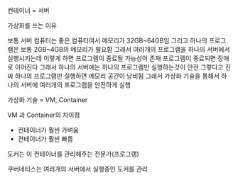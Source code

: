 컨테이너 = 서버

가상화를 쓰는 이유

보통 서버 컴퓨터는 좋은 컴퓨터여서 메모리가 32GB~64GB임
그리고 하나의 프로그램은 보통 2GB~4GB의 메모리가 필요함
그래서 여러개의 프로그램을 하나의 서버에서 실행시키는데
이렇게 하면 프로그램이 종료될 가능성이 존재
프로그램이 종료되면 장애로 이어진다
그래서 하나의 서버에는 하나의 프로그램만 실행하는것이 안전
그렇다고 진짜 하나의 프로그램만 실행하면 메모리 공간이 낭비됨
그래서 가상화 기술을 통해서 하나의 서버에 여러개의 프로그램을 안전하게 실행


가상화 기술 = VM, Container

VM 과 Container의 차이점
- 컨테이너가 훨씬 가벼움
- 컨테이너가 훨씬 빠름

도커는 이 컨테이너를 관리해주는 전문가(프로그램)

쿠버네티스는 여러개의 서버에서 실행중인 도커를 관리
